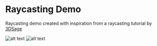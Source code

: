 # Raycasting Demo

Raycasting demo created with inspiration from a raycasting tutorial by [3DSage](https://www.youtube.com/watch?v=gYRrGTC7GtA)

![alt text](https://i.imgur.com/0SVqGUj.png "Demo screen 1")
![alt text](https://i.imgur.com/gJDXEiO.png "Demo screen 2")
